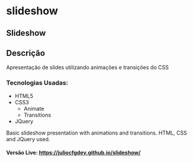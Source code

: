 # slideshow
## Slideshow
## Descrição 
Apresentação de slides utilizando animações e transições do CSS
### Tecnologias Usadas:
* HTML5
* CSS3
  * Animate
  * Transitions
* JQuery


Basic slideshow presentation with animations and transitions.
HTML, CSS and JQuery used.

#### Versão Live: https://juliocfgdev.github.io/slideshow/
